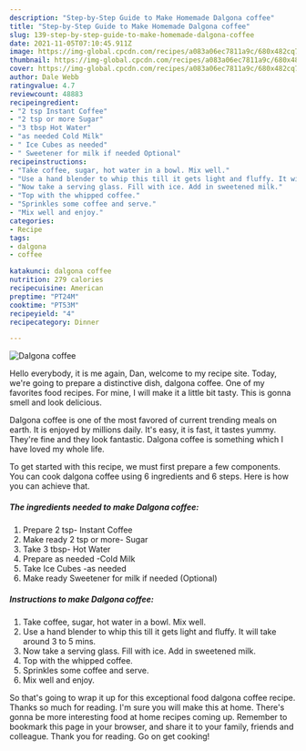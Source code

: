 ```yaml
---
description: "Step-by-Step Guide to Make Homemade Dalgona coffee"
title: "Step-by-Step Guide to Make Homemade Dalgona coffee"
slug: 139-step-by-step-guide-to-make-homemade-dalgona-coffee
date: 2021-11-05T07:10:45.911Z
image: https://img-global.cpcdn.com/recipes/a083a06ec7811a9c/680x482cq70/dalgona-coffee-recipe-main-photo.jpg
thumbnail: https://img-global.cpcdn.com/recipes/a083a06ec7811a9c/680x482cq70/dalgona-coffee-recipe-main-photo.jpg
cover: https://img-global.cpcdn.com/recipes/a083a06ec7811a9c/680x482cq70/dalgona-coffee-recipe-main-photo.jpg
author: Dale Webb
ratingvalue: 4.7
reviewcount: 48883
recipeingredient:
- "2 tsp Instant Coffee"
- "2 tsp or more Sugar"
- "3 tbsp Hot Water"
- "as needed Cold Milk"
- " Ice Cubes as needed"
- " Sweetener for milk if needed Optional"
recipeinstructions:
- "Take coffee, sugar, hot water in a bowl. Mix well."
- "Use a hand blender to whip this till it gets light and fluffy. It will take around 3 to 5 mins."
- "Now take a serving glass. Fill with ice. Add in sweetened milk."
- "Top with the whipped coffee."
- "Sprinkles some coffee and serve."
- "Mix well and enjoy."
categories:
- Recipe
tags:
- dalgona
- coffee

katakunci: dalgona coffee 
nutrition: 279 calories
recipecuisine: American
preptime: "PT24M"
cooktime: "PT53M"
recipeyield: "4"
recipecategory: Dinner

---
```



![Dalgona coffee](https://img-global.cpcdn.com/recipes/a083a06ec7811a9c/680x482cq70/dalgona-coffee-recipe-main-photo.jpg)

Hello everybody, it is me again, Dan, welcome to my recipe site. Today, we're going to prepare a distinctive dish, dalgona coffee. One of my favorites food recipes. For mine, I will make it a little bit tasty. This is gonna smell and look delicious.



Dalgona coffee is one of the most favored of current trending meals on earth. It is enjoyed by millions daily. It's easy, it is fast, it tastes yummy. They're fine and they look fantastic. Dalgona coffee is something which I have loved my whole life.


To get started with this recipe, we must first prepare a few components. You can cook dalgona coffee using 6 ingredients and 6 steps. Here is how you can achieve that.

<!--inarticleads1-->

##### The ingredients needed to make Dalgona coffee:

1. Prepare 2 tsp- Instant Coffee
1. Make ready 2 tsp or more- Sugar
1. Take 3 tbsp- Hot Water
1. Prepare as needed -Cold Milk
1. Take  Ice Cubes -as needed
1. Make ready  Sweetener for milk if needed (Optional)




<!--inarticleads2-->

##### Instructions to make Dalgona coffee:

1. Take coffee, sugar, hot water in a bowl. Mix well.
1. Use a hand blender to whip this till it gets light and fluffy. It will take around 3 to 5 mins.
1. Now take a serving glass. Fill with ice. Add in sweetened milk.
1. Top with the whipped coffee.
1. Sprinkles some coffee and serve.
1. Mix well and enjoy.




So that's going to wrap it up for this exceptional food dalgona coffee recipe. Thanks so much for reading. I'm sure you will make this at home. There's gonna be more interesting food at home recipes coming up. Remember to bookmark this page in your browser, and share it to your family, friends and colleague. Thank you for reading. Go on get cooking!
